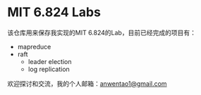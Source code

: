 # MIT 6.824 Labs

该仓库用来保存我实现的MIT 6.824的Lab，目前已经完成的项目有：

* mapreduce
* raft
  * leader election
  * log replication


欢迎探讨和交流，我的个人邮箱：anwentao1@gmail.com